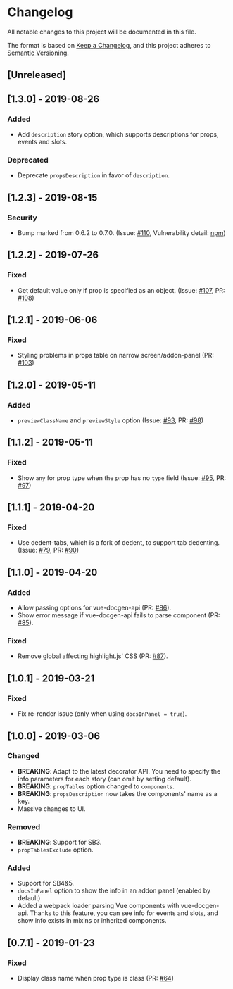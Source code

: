 # Changelog

All notable changes to this project will be documented in this file.

The format is based on [Keep a Changelog](https://keepachangelog.com/en/1.0.0/),
and this project adheres to [Semantic Versioning](https://semver.org/spec/v2.0.0.html).

## [Unreleased]

## [1.3.0] - 2019-08-26

### Added

- Add `description` story option, which supports descriptions for props, events and slots.

### Deprecated

- Deprecate `propsDescription` in favor of `description`.

## [1.2.3] - 2019-08-15

### Security

- Bump marked from 0.6.2 to 0.7.0. (Issue: [#110](https://github.com/pocka/storybook-addon-vue-info/issues/110), Vulnerability detail: [npm](https://github.com/pocka/storybook-addon-vue-info/issues/110))

## [1.2.2] - 2019-07-26

### Fixed

- Get default value only if prop is specified as an object. (Issue: [#107](https://github.com/pocka/storybook-addon-vue-info/issues/107), PR: [#108](https://github.com/pocka/storybook-addon-vue-info/pull/108))

## [1.2.1] - 2019-06-06

### Fixed

- Styling problems in props table on narrow screen/addon-panel (PR: [#103](https://github.com/pocka/storybook-addon-vue-info/pull/103))

## [1.2.0] - 2019-05-11

### Added

- `previewClassName` and `previewStyle` option (Issue: [#93](https://github.com/pocka/storybook-addon-vue-info/issues/93), PR: [#98](https://github.com/pocka/storybook-addon-vue-info/pull/98))

## [1.1.2] - 2019-05-11

### Fixed

- Show `any` for prop type when the prop has no `type` field (Issue: [#95](https://github.com/pocka/storybook-addon-vue-info/issues/95), PR: [#97](https://github.com/pocka/storybook-addon-vue-info/pull/97))

## [1.1.1] - 2019-04-20

### Fixed

- Use dedent-tabs, which is a fork of dedent, to support tab dedenting. (Issue: [#79](https://github.com/pocka/storybook-addon-vue-info/issues/79), PR: [#90](https://github.com/pocka/storybook-addon-vue-info/pull/90))

## [1.1.0] - 2019-04-20

### Added

- Allow passing options for vue-docgen-api (PR: [#86](https://github.com/pocka/storybook-addon-vue-info/pull/86)).
- Show error message if vue-docgen-api fails to parse component (PR: [#85](https://github.com/pocka/storybook-addon-vue-info/pull/85)).

### Fixed

- Remove global affecting highlight.js' CSS (PR: [#87](https://github.com/pocka/storybook-addon-vue-info/pull/87)).

## [1.0.1] - 2019-03-21

### Fixed

- Fix re-render issue (only when using `docsInPanel = true`).

## [1.0.0] - 2019-03-06

### Changed

- **BREAKING**: Adapt to the latest decorator API. You need to specify the info parameters for each story (can omit by setting default).
- **BREAKING**: `propTables` option changed to `components`.
- **BREAKING**: `propsDescription` now takes the components' name as a key.
- Massive changes to UI.

### Removed

- **BREAKING**: Support for SB3.
- `propTablesExclude` option.

### Added

- Support for SB4&5.
- `docsInPanel` option to show the info in an addon panel (enabled by default)
- Added a webpack loader parsing Vue components with vue-docgen-api. Thanks to this feature, you can see info for events and slots, and show info exists in mixins or inherited components.

## [0.7.1] - 2019-01-23

### Fixed

- Display class name when prop type is class (PR: [#64](https://github.com/pocka/storybook-addon-vue-info/pull/64))
